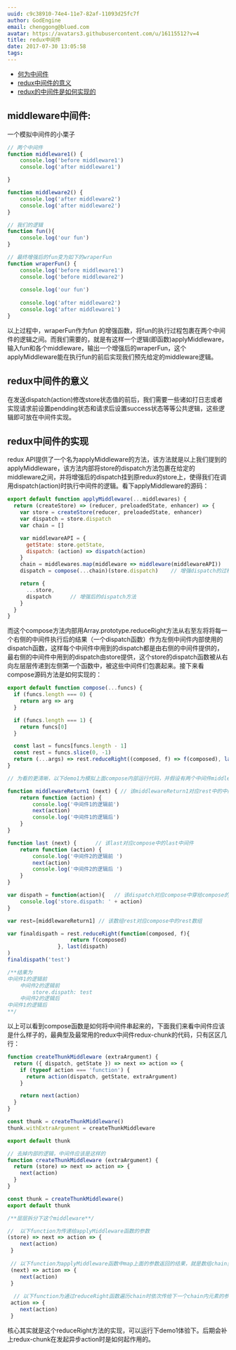 ```yaml
---
uuid: c9c38910-74e4-11e7-82af-11093d25fc7f
author: GodEngine
email: chenggong@blued.com
avatar: https://avatars3.githubusercontent.com/u/16115512?v=4
title: redux中间件
date: 2017-07-30 13:05:58
tags:
---
```

- [何为中间件](#middleware中间件)
- [redux中间件的意义](#redux中间件的意义)
- [redux的中间件是如何实现的](#redux中间件的实现)
    
## middleware中间件:
一个模拟中间件的小栗子
```javascript
// 两个中间件
function middleware1() {
    console.log('before middleware1')
    console.log('after middleware1')

}

function middleware2() {
    console.log('after middleware2')
    console.log('after middleware2')
}

// 我们的逻辑
function fun(){
    console.log('our fun')
}

// 最终增强后的fun变为如下的wraperFun
function wraperFun() {
    console.log('before middleware1')
    console.log('before middleware2')
    
    console.log('our fun')
    
    console.log('after middleware2')
    console.log('after middleware1')
}
```
以上过程中，wraperFun作为fun 的增强函数，将fun的执行过程包裹在两个中间件的逻辑之间。而我们需要的，就是有这样一个逻辑(即函数)applyMiddleware，输入fun和各个middleware，输出一个增强后的wraperFun，这个applyMiddleware能在执行fun的前后实现我们预先给定的middleware逻辑。

## redux中间件的意义
在发送dispatch(action)修改store状态值的前后，我们需要一些诸如打日志或者实现请求前设置pendding状态和请求后设置success状态等等公共逻辑，这些逻辑即可放在中间件实现。

## redux中间件的实现
redux API提供了一个名为applyMiddleware的方法，该方法就是以上我们提到的applyMiddleware，该方法内部将store的dispatch方法包裹在给定的middleware之间，并将增强后的dispatch挂到原redux的store上，使得我们在调用dispatch(action)时执行中间件的逻辑。看下applyMiddleware的源码：
```javascript
export default function applyMiddleware(...middlewares) {
  return (createStore) => (reducer, preloadedState, enhancer) => {
    var store = createStore(reducer, preloadedState, enhancer)
    var dispatch = store.dispatch
    var chain = []

    var middlewareAPI = {
      getState: store.getState,
      dispatch: (action) => dispatch(action)
    }
    chain = middlewares.map(middleware => middleware(middlewareAPI))
    dispatch = compose(...chain)(store.dispatch)    // 增强dispatch的过程

    return {
      ...store,
      dispatch      // 增强后的dispatch方法
    }
  }
}
```
而这个compose方法内部用Array.prototype.reduceRight方法从右至左将将每一个右侧的中间件执行后的结果（一个dispatch函数）作为左侧中间件内部使用的dispatch函数，这样每个中间件中用到的dispatch都是由右侧的中间件提供的，最右侧的中间件中用到的dispatch由store提供，这个store的dispatch函数被从右向左层层传递到左侧第一个函数中，被这些中间件们包裹起来。接下来看compose源码方法是如何实现的：
```javascript
export default function compose(...funcs) {
  if (funcs.length === 0) {
    return arg => arg
  }

  if (funcs.length === 1) {
    return funcs[0]
  }

  const last = funcs[funcs.length - 1]
  const rest = funcs.slice(0, -1)
  return (...args) => rest.reduceRight((composed, f) => f(composed), last(...args))
}

// 为看的更清晰，以下demo1为模拟上面compose内部运行代码，并假设有两个中间件middlewareReturn1和last，可试运行查看结果

function middlewareReturn1 (next) { // 该middlewareReturn1对应rest中的中间件
    return function (action) {
        console.log('中间件1的逻辑前')
        next(action)
        console.log('中间件1的逻辑后')
    }
}

function last (next) {      // 该last对应compose中的last中间件
    return function (action) {
        console.log('中间件2的逻辑前 ')
        next(action)
        console.log('中间件2的逻辑后 ')
    }
}

var dispath = function(action){   // 该dispatch对应compose中穿给compose的store.dispatch
    console.log('store.dispath: ' + action)
}

var rest=[middlewareReturn1] // 该数组rest对应compose中的rest数组

var finaldispath = rest.reduceRight(function(composed, f){
                    return f(composed)
                }, last(dispath)
)
finaldispath('test')

/**结果为
中间件1的逻辑前
    中间件2的逻辑前 
        store.dispath: test
    中间件2的逻辑后 
中间件1的逻辑后
**/
```
以上可以看到compose函数是如何将中间件串起来的，下面我们来看中间件应该是什么样子的，最典型及最常用的redux中间件redux-chunk的代码，只有区区几行：
```javascript
function createThunkMiddleware (extraArgument) {
  return ({ dispatch, getState }) => next => action => {
    if (typeof action === 'function') {
      return action(dispatch, getState, extraArgument)
    }

    return next(action)
  }
}

const thunk = createThunkMiddleware()
thunk.withExtraArgument = createThunkMiddleware

export default thunk

// 去掉内部的逻辑，中间件应该是这样的
function createThunkMiddleware (extraArgument) {
  return (store) => next => action => {
    next(action)
  }
}

const thunk = createThunkMiddleware()
export default thunk

/**层层拆分下这个middleware**/

//  以下function为传递给applyMiddleware函数的参数
(store) => next => action => {
    next(action)
 } 
  
 // 以下function为applyMiddleware函数中map上面的参数返回的结果，就是数组chain里的元素，
 (next) => action => {
    next(action)
 } 
 
  // 以下function为通过reduceRight函数遍历chain时依次传给下一个chain内元素的参数，这个next遍历，初始值是store.dispatch,每一个chain内元素内部持有的next，都是这个初始值store.dispatch
 action => { 
    next(action)
 }
```
核心其实就是这个reduceRight方法的实现，可以运行下demo1体验下。后期会补上redux-chunk在发起异步action时是如何起作用的。